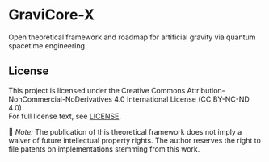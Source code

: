 # GraviCore-X
Open theoretical framework and roadmap for artificial gravity via quantum spacetime engineering.

## License

This project is licensed under the Creative Commons Attribution-NonCommercial-NoDerivatives 4.0 International License (CC BY-NC-ND 4.0).  
For full license text, see [LICENSE](./LICENSE4.0).

📌 *Note:* The publication of this theoretical framework does not imply a waiver of future intellectual property rights. The author reserves the right to file patents on implementations stemming from this work.
